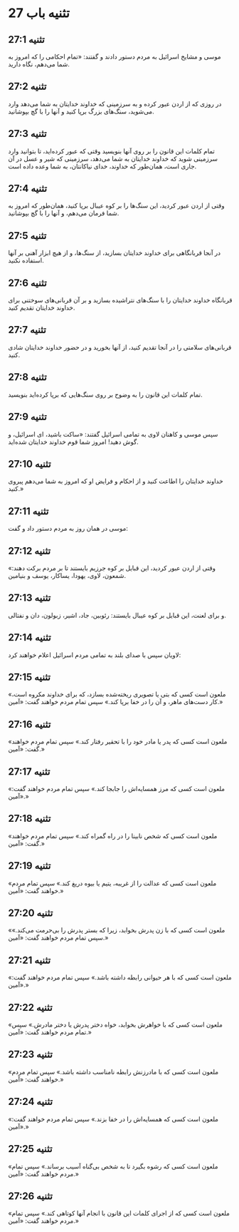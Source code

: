 # تثنیه باب 27

## تثنیه 27:1
موسی و مشایخ اسرائیل به مردم دستور دادند و گفتند: «تمام احکامی را که امروز به شما می‌دهم، نگاه دارید.

## تثنیه 27:2
در روزی که از اردن عبور کرده و به سرزمینی که خداوند خدایتان به شما می‌دهد وارد می‌شوید، سنگ‌های بزرگ برپا کنید و آنها را با گچ بپوشانید.

## تثنیه 27:3
تمام کلمات این قانون را بر روی آنها بنویسید وقتی که عبور کرده‌اید، تا بتوانید وارد سرزمینی شوید که خداوند خدایتان به شما می‌دهد، سرزمینی که شیر و عسل در آن جاری است، همان‌طور که خداوند، خدای نیاکانتان، به شما وعده داده است.

## تثنیه 27:4
وقتی از اردن عبور کردید، این سنگ‌ها را بر کوه عیبال برپا کنید، همان‌طور که امروز به شما فرمان می‌دهم، و آنها را با گچ بپوشانید.

## تثنیه 27:5
در آنجا قربانگاهی برای خداوند خدایتان بسازید، از سنگ‌ها، و از هیچ ابزار آهنی بر آنها استفاده نکنید.

## تثنیه 27:6
قربانگاه خداوند خدایتان را با سنگ‌های نتراشیده بسازید و بر آن قربانی‌های سوختنی برای خداوند خدایتان تقدیم کنید.

## تثنیه 27:7
قربانی‌های سلامتی را در آنجا تقدیم کنید، از آنها بخورید و در حضور خداوند خدایتان شادی کنید.

## تثنیه 27:8
تمام کلمات این قانون را به وضوح بر روی سنگ‌هایی که برپا کرده‌اید بنویسید.

## تثنیه 27:9
سپس موسی و کاهنان لاوی به تمامی اسرائیل گفتند: «ساکت باشید، ای اسرائیل، و گوش دهید! امروز شما قوم خداوند خدایتان شده‌اید.

## تثنیه 27:10
خداوند خدایتان را اطاعت کنید و از احکام و فرایض او که امروز به شما می‌دهم پیروی کنید.»

## تثنیه 27:11
موسی در همان روز به مردم دستور داد و گفت:

## تثنیه 27:12
«وقتی از اردن عبور کردید، این قبایل بر کوه جرزیم بایستند تا بر مردم برکت دهند: شمعون، لاوی، یهودا، یساکار، یوسف و بنیامین.

## تثنیه 27:13
و برای لعنت، این قبایل بر کوه عیبال بایستند: رئوبین، جاد، اشیر، زبولون، دان و نفتالی.

## تثنیه 27:14
لاویان سپس با صدای بلند به تمامی مردم اسرائیل اعلام خواهند کرد:

## تثنیه 27:15
«ملعون است کسی که بتی یا تصویری ریخته‌شده بسازد، که برای خداوند مکروه است، کار دست‌های ماهر، و آن را در خفا برپا کند.» سپس تمام مردم خواهند گفت: «آمین.»

## تثنیه 27:16
«ملعون است کسی که پدر یا مادر خود را با تحقیر رفتار کند.» سپس تمام مردم خواهند گفت: «آمین.»

## تثنیه 27:17
«ملعون است کسی که مرز همسایه‌اش را جابجا کند.» سپس تمام مردم خواهند گفت: «آمین.»

## تثنیه 27:18
«ملعون است کسی که شخص نابینا را در راه گمراه کند.» سپس تمام مردم خواهند گفت: «آمین.»

## تثنیه 27:19
«ملعون است کسی که عدالت را از غریبه، یتیم یا بیوه دریغ کند.» سپس تمام مردم خواهند گفت: «آمین.»

## تثنیه 27:20
«ملعون است کسی که با زن پدرش بخوابد، زیرا که بستر پدرش را بی‌حرمت می‌کند.» سپس تمام مردم خواهند گفت: «آمین.»

## تثنیه 27:21
«ملعون است کسی که با هر حیوانی رابطه داشته باشد.» سپس تمام مردم خواهند گفت: «آمین.»

## تثنیه 27:22
«ملعون است کسی که با خواهرش بخوابد، خواه دختر پدرش یا دختر مادرش.» سپس تمام مردم خواهند گفت: «آمین.»

## تثنیه 27:23
«ملعون است کسی که با مادرزنش رابطه نامناسب داشته باشد.» سپس تمام مردم خواهند گفت: «آمین.»

## تثنیه 27:24
«ملعون است کسی که همسایه‌اش را در خفا بزند.» سپس تمام مردم خواهند گفت: «آمین.»

## تثنیه 27:25
«ملعون است کسی که رشوه بگیرد تا به شخص بی‌گناه آسیب برساند.» سپس تمام مردم خواهند گفت: «آمین.»

## تثنیه 27:26
«ملعون است کسی که از اجرای کلمات این قانون با انجام آنها کوتاهی کند.» سپس تمام مردم خواهند گفت: «آمین.»
